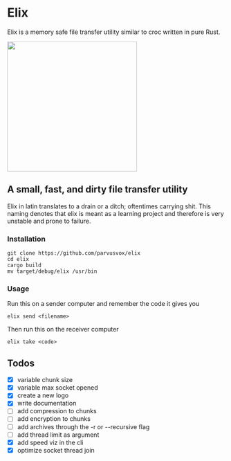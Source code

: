 # Elix
Elix is a memory safe file transfer utility similar to croc written in pure Rust. 

<img src="https://github.com/parvusvox/elix/blob/master/docs/elix-logo.jpg?raw=true" width="300px">

## A small, fast, and dirty file transfer utility
Elix in latin translates to a drain or a ditch; oftentimes carrying shit. This naming denotes that elix is meant as a learning project and therefore is very unstable and prone to failure.

### Installation
```
git clone https://github.com/parvusvox/elix
cd elix
cargo build
mv target/debug/elix /usr/bin
```

### Usage
Run this on a sender computer and remember the code it gives you
```
elix send <filename>
```
Then run this on the receiver computer
```
elix take <code>
```


## Todos
 - [x] variable chunk size
 - [x] variable max socket opened
 - [x] create a new logo
 - [x] write documentation
 - [ ] add compression to chunks
 - [ ] add encryption to chunks
 - [ ] add archives through the -r or --recursive flag
 - [ ] add thread limit as argument
 - [x] add speed viz in the cli
 - [x] optimize socket thread join
